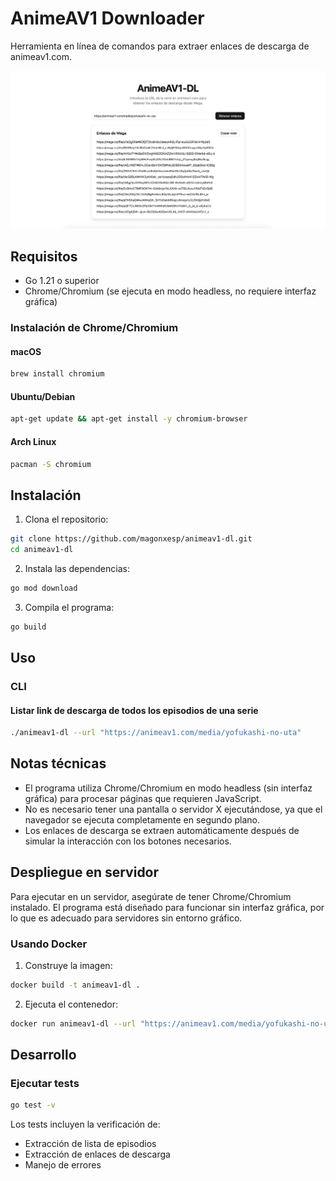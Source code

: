 # AnimeAV1 Downloader

Herramienta en línea de comandos para extraer enlaces de descarga de animeav1.com.

![](./docs/img/preview.png)

## Requisitos

- Go 1.21 o superior
- Chrome/Chromium (se ejecuta en modo headless, no requiere interfaz gráfica)

### Instalación de Chrome/Chromium

#### macOS
```bash
brew install chromium
```

#### Ubuntu/Debian
```bash
apt-get update && apt-get install -y chromium-browser
```

#### Arch Linux
```bash
pacman -S chromium
```

## Instalación

1. Clona el repositorio:
```bash
git clone https://github.com/magonxesp/animeav1-dl.git
cd animeav1-dl
```

2. Instala las dependencias:
```bash
go mod download
```

3. Compila el programa:
```bash
go build
```

## Uso

### CLI

#### Listar link de descarga de todos los episodios de una serie

```bash
./animeav1-dl --url "https://animeav1.com/media/yofukashi-no-uta"
```

## Notas técnicas

- El programa utiliza Chrome/Chromium en modo headless (sin interfaz gráfica) para procesar páginas que requieren JavaScript.
- No es necesario tener una pantalla o servidor X ejecutándose, ya que el navegador se ejecuta completamente en segundo plano.
- Los enlaces de descarga se extraen automáticamente después de simular la interacción con los botones necesarios.

## Despliegue en servidor

Para ejecutar en un servidor, asegúrate de tener Chrome/Chromium instalado. El programa está diseñado para funcionar sin interfaz gráfica, por lo que es adecuado para servidores sin entorno gráfico.

### Usando Docker

1. Construye la imagen:
```bash
docker build -t animeav1-dl .
```

2. Ejecuta el contenedor:
```bash
docker run animeav1-dl --url "https://animeav1.com/media/yofukashi-no-uta"
```

## Desarrollo

### Ejecutar tests
```bash
go test -v
```

Los tests incluyen la verificación de:
- Extracción de lista de episodios
- Extracción de enlaces de descarga
- Manejo de errores
